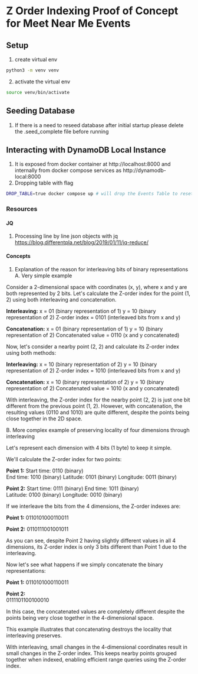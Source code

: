# Z Order Indexing Proof of Concept for Meet Near Me Events

## Setup

1. create virtual env
```bash
python3 -m venv venv
```
2. activate the virtual env
```bash
source venv/bin/activate
```

## Seeding Database

1. If there is a need to reseed database after initial startup please delete the .seed_complete file before running 


## Interacting with DynamoDB Local Instance 
1. It is exposed from docker container at http://localhost:8000 and internally from docker compose services
as http://dynamodb-local:8000
2. Dropping table with flag 

```bash
DROP_TABLE=true docker compose up # will drop the Events Table to reset
``` 

### Resources 

#### JQ 

1. Processing line by line json objects with jq
    https://blog.differentpla.net/blog/2019/01/11/jq-reduce/


#### Concepts 

1. Explanation of the reason for interleaving bits of binary representations 
A. Very simple example 

Consider a 2-dimensional space with coordinates (x, y), where x and y are both represented by 2 bits. Let's calculate the Z-order index for the point (1, 2) using both interleaving and concatenation.

**Interleaving:**
x = 01 (binary representation of 1)
y = 10 (binary representation of 2)
Z-order index = 0101 (interleaved bits from x and y)

**Concatenation:**
x = 01 (binary representation of 1)
y = 10 (binary representation of 2)
Concatenated value = 0110 (x and y concatenated)

Now, let's consider a nearby point (2, 2) and calculate its Z-order index using both methods:

**Interleaving:**
x = 10 (binary representation of 2)
y = 10 (binary representation of 2)
Z-order index = 1010 (interleaved bits from x and y)

**Concatenation:**
x = 10 (binary representation of 2)
y = 10 (binary representation of 2)
Concatenated value = 1010 (x and y concatenated)

With interleaving, the Z-order index for the nearby point (2, 2) is just one bit different from the previous point (1, 2). However, with concatenation, the resulting values (0110 and 1010) are quite different, despite the points being close together in the 2D space.

B. More complex example of preserving locality of four dimensions through interleaving

Let's represent each dimension with 4 bits (1 byte) to keep it simple. 

We'll calculate the Z-order index for two points:

**Point 1:**
Start time: 0110 (binary)  
End time: 1010 (binary)
Latitude: 0101 (binary)
Longitude: 0011 (binary)

**Point 2:** 
Start time: 0111 (binary)
End time: 1011 (binary)  
Latitude: 0100 (binary)
Longitude: 0010 (binary)

If we interleave the bits from the 4 dimensions, the Z-order indexes are:

**Point 1:** 
0110101000110011

**Point 2:**
0110111001001011

As you can see, despite Point 2 having slightly different values in all 4 dimensions, its Z-order index is only 3 bits different than Point 1 due to the interleaving.

Now let's see what happens if we simply concatenate the binary representations:

**Point 1:**
0110101000110011 

**Point 2:**  
0111101100100010

In this case, the concatenated values are completely different despite the points being very close together in the 4-dimensional space.

This example illustrates that concatenating destroys the locality that interleaving preserves. 

With interleaving, small changes in the 4-dimensional coordinates result in small changes in the Z-order index. This keeps nearby points grouped together when indexed, enabling efficient range queries using the Z-order index.

